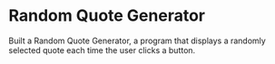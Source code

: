 # Random Quote Generator
Built a Random Quote Generator, a program that displays a randomly selected quote each time the user clicks a button.
